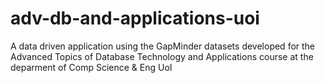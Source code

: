 # adv-db-and-applications-uoi
A data driven application using the GapMinder datasets developed for the Advanced Topics of Database Technology and Applications course at the deparment of Comp Science &amp; Eng UoI 
